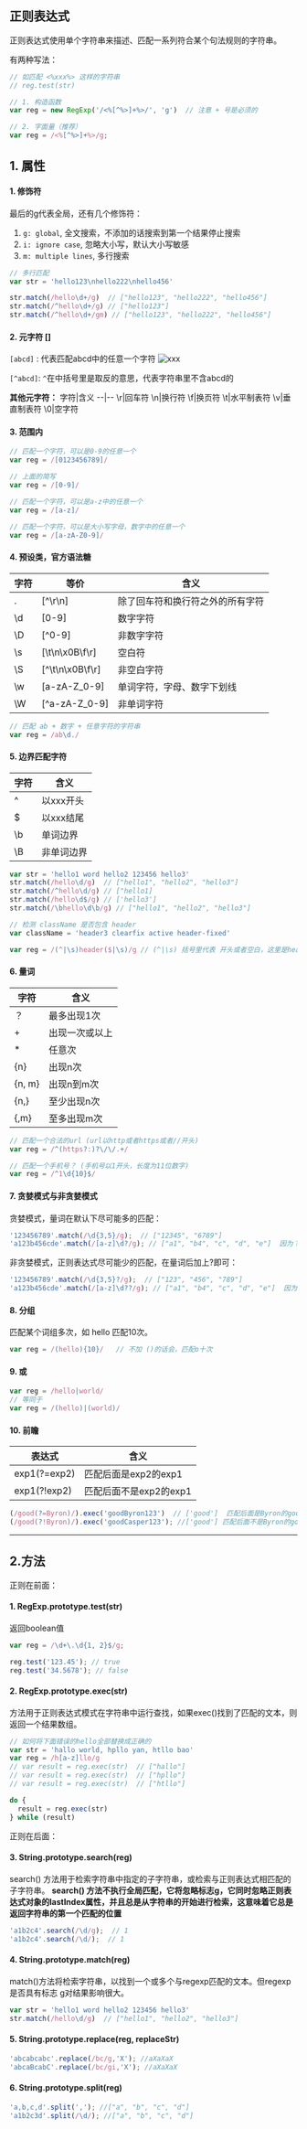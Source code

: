 ## 正则表达式

正则表达式使用单个字符串来描述、匹配一系列符合某个句法规则的字符串。

有两种写法：
```js
// 如匹配 <%xxx%> 这样的字符串
// reg.test(str)

// 1. 构造函数
var reg = new RegExp('/<%[^%>]+%>/', 'g')  // 注意 + 号是必须的

// 2. 字面量（推荐）
var reg = /<%[^%>]+%>/g;
```

## 1. 属性

#### 1. 修饰符
最后的g代表全局，还有几个修饰符：
1. `g: global`, 全文搜索，不添加的话搜索到第一个结果停止搜索
2. `i: ignore case`, 忽略大小写，默认大小写敏感
3. `m: multiple lines`, 多行搜索

```js
// 多行匹配
var str = 'hello123\nhello222\nhello456'

str.match(/hello\d+/g)  // ["hello123", "hello222", "hello456"]
str.match(/^hello\d+/g) // ["hello123"]
str.match(/^hello\d+/gm) // ["hello123", "hello222", "hello456"]
```


#### 2. 元字符 [] 
`[abcd]` : 代表匹配abcd中的任意一个字符
![xxx](./正则表达式/1[xxx]类.png)

`[^abcd]`: `^`在中括号里是取反的意思，代表字符串里不含abcd的

**其他元字符：**
字符|含义
--|--
\r|回车符
\n|换行符
\f|换页符
\t|水平制表符
\v|垂直制表符
\0|空字符



#### 3. 范围内
```js
// 匹配一个字符，可以是0-9的任意一个
var reg = /[0123456789]/

// 上面的简写
var reg = /[0-9]/

// 匹配一个字符，可以是a-z中的任意一个
var reg = /[a-z]/

// 匹配一个字符，可以是大小写字母，数字中的任意一个
var reg = /[a-zA-Z0-9]/
```

#### 4. 预设类，官方语法糖
字符|等价|含义
--|--|--
. | [^\r\n] | 除了回车符和换行符之外的所有字符
\d | [0-9] | 数字字符
\D | [^0-9] | 非数字字符
\s | [\t\n\x0B\f\r] | 空白符
\S | [^\t\n\x0B\f\r] | 非空白字符
\w | [a-zA-Z_0-9] | 单词字符，字母、数字下划线
\W | [^a-zA-Z_0-9] | 非单词字符

```js
// 匹配 ab + 数字 + 任意字符的字符串
var reg = /ab\d./
```

#### 5. 边界匹配字符
字符|含义
--|--
^ | 以xxx开头
$ | 以xxx结尾
\b | 单词边界
\B | 非单词边界

```js
var str = 'hello1 word hello2 123456 hello3'
str.match(/hello\d/g)  // ["hello1", "hello2", "hello3"]
str.match(/^hello\d/g) // ["hello1]
str.match(/hello\d$/g) // ['hello3']
str.match(/\bhello\d\b/g) // ["hello1", "hello2", "hello3"]
```
```js
// 检测 className 是否包含 header
var className = 'header3 clearfix active header-fixed'

var reg = /(^|\s)header($|\s)/g // (^|\s) 括号里代表 开头或者空白，这里是header开头或前有空白
```

#### 6. 量词
字符|含义
--|--
？|最多出现1次 
+|出现一次或以上
*|任意次
{n}|出现n次
{n, m}|出现n到m次
{n,}|至少出现n次
{,m}|至多出现m次

```js
// 匹配一个合法的url (url以http或者https或者//开头)
var reg = /^(https?:)?\/\/.+/

// 匹配一个手机号？ (手机号以1开头，长度为11位数字)
var reg = /^1\d{10}$/
```

#### 7. 贪婪模式与非贪婪模式
贪婪模式，量词在默认下尽可能多的匹配：
```js
'123456789'.match(/\d{3,5}/g);  // ["12345", "6789"]
'a123b456cde'.match(/[a-z]\d?/g); // ["a1", "b4", "c", "d", "e"]  因为？默认也是贪婪模式会匹配1，所以是a1
```

非贪婪模式，正则表达式尽可能少的匹配，在量词后加上?即可：
```js
'123456789'.match(/\d{3,5}?/g);  // ["123", "456", "789"]
'a123b456cde'.match(/[a-z]\d??/g); // ["a1", "b4", "c", "d", "e"]  因为？？非贪婪模式会匹配1，所以是["a", "c", "d", "e"]
```

#### 8. 分组
匹配某个词组多次，如  hello 匹配10次。
```js
var reg = /(hello){10}/   // 不加 ()的话会，匹配o十次
```

#### 9. 或
```js
var reg = /hello|world/
// 等同于
var reg = /(hello)|(world)/
```

#### 10. 前瞻
表达式|含义
--|--
exp1(?=exp2)|匹配后面是exp2的exp1
exp1(?!exp2)|匹配后面不是exp2的exp1

```js
(/good(?=Byron)/).exec('goodByron123')  // ['good']  匹配后面是Byron的good
(/good(?!Byron)/).exec('goodCasper123'); //['good'] 匹配后面不是Byron的good
```

---
## 2.方法

正则在前面：
#### 1. RegExp.prototype.test(str)
返回boolean值

```js
var reg = /\d+\.\d{1, 2}$/g;

reg.test('123.45'); // true
reg.test('34.5678'); // false
```

#### 2. RegExp.prototype.exec(str)
方法用于正则表达式模式在字符串中运行查找，如果exec()找到了匹配的文本，则返回一个结果数组。

```js
// 如何将下面错误的hello全部替换成正确的
var str = 'hallo world, hpllo yan, htllo bao'
var reg = /h[a-z]llo/g
// var result = reg.exec(str)  // ["hallo"]
// var result = reg.exec(str)  // ["hpllo"]
// var result = reg.exec(str)  // ["htllo"]

do {
  result = reg.exec(str)
} while (result)
```

正则在后面：
#### 3. String.prototype.search(reg)
search() 方法用于检索字符串中指定的子字符串，或检索与正则表达式相匹配的子字符串。
**search() 方法不执行全局匹配，它将忽略标志g，它同时忽略正则表达式对象的lastIndex属性，并且总是从字符串的开始进行检索，这意味着它总是返回字符串的第一个匹配的位置**

```js
'a1b2c4'.search(/\d/g);  // 1
'a1b2c4'.search(/\d/);  // 1
```

#### 4. String.prototype.match(reg)
match()方法将检索字符串，以找到一个或多个与regexp匹配的文本。但regexp是否具有标志 g对结果影响很大。
```js
var str = 'hello1 word hello2 123456 hello3'
str.match(/hello\d/g)  // ["hello1", "hello2", "hello3"]
```


#### 5. String.prototype.replace(reg, replaceStr)
```js
'abcabcabc'.replace(/bc/g,'X'); //aXaXaX
'abcaBcabC'.replace(/bc/gi,'X'); //aXaXaX
```

#### 6. String.prototype.split(reg)
```js
'a,b,c,d'.split(','); //["a", "b", "c", "d"]
'a1b2c3d'.split(/\d/); //["a", "b", "c", "d"]
```